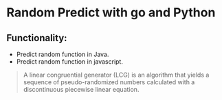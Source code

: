 # Random Predict with go and Python

## Functionality:
- Predict random function in Java.
- Predict random function in javascript.

  
> A linear congruential generator (LCG) is an algorithm that yields a sequence of pseudo-randomized numbers calculated with a discontinuous piecewise linear equation.
